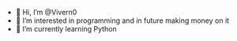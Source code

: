 - 👋 Hi, I’m @Vivern0
- 👀 I’m interested in programming and in future making money on it
- 🌱 I’m currently learning Python
